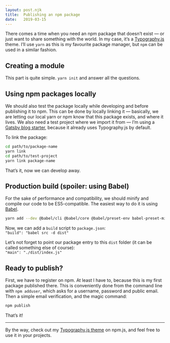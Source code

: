 ```yaml
---
layout: post.njk
title:  Publishing an npm package
date:   2019-03-15
---
```


There comes a time when you need an npm package that doesnʼt exist — or just want to share something with the world. In my case, itʼs a [Typography.js](https://kyleamathews.github.io/typography.js/) theme. Iʼll use `yarn` as this is my favourite package manager, but `npm` can be used in a similar fashion.

## Creating a module

This part is quite simple. `yarn init` and answer all the questions.

## Using npm packages locally

We should also test the package locally while developing and before publishing it to npm. This can be done by locally linking it — basically, we are letting our local yarn or npm know that this package exists, and where it lives. We also need a test project where we import it from — Iʼm using a [Gatsby blog starter](https://www.gatsbyjs.org/starters/gatsbyjs/gatsby-starter-blog/), because it already uses Typography.js by default.

To link the package:

```sh
cd path/to/package-name
yarn link
cd path/to/test-project
yarn link package-name
```

Thatʼs it, now we can develop away.

## Production build (spoiler: using Babel)

For the sake of performance and compatibility, we should minify and compile our code to be ES5-compatible. The easiest way to do it is using [Babel](https://babeljs.io/).

```sh
yarn add --dev @babel/cli @babel/core @babel/preset-env babel-preset-minify
```

Now, we can add a `build` script to `package.json`:  
`"build": "babel src -d dist"`

Letʼs not forget to point our package entry to this `dist` folder (it can be called something else of course):  
`"main": "./dist/index.js"`

## Ready to publish?

First, we have to register on npm. At least I have to, because this is my first package published there. This is conveniently done from the command line with `npm adduser`, which asks for a username, password and public email. Then a simple email verification, and the magic command:

```sh
npm publish
```

Thatʼs it!

---

By the way, check out my [Typography.js theme](https://www.npmjs.com/package/typography-theme-north) on npm.js, and feel free to use it in your projects.
